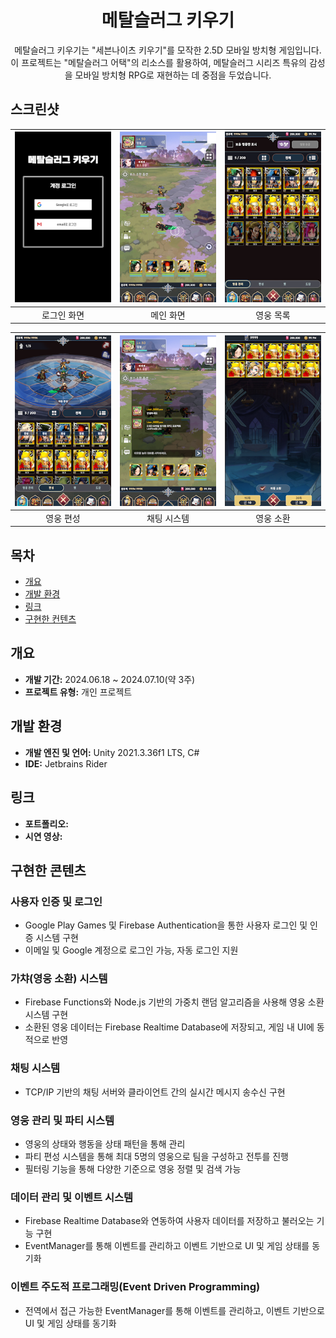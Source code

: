 <div align="center">
<h1>메탈슬러그 키우기</h1>
메탈슬러그 키우기는 "세븐나이츠 키우기"를 모작한 2.5D 모바일 방치형 게임입니다.<br>
이 프로젝트는 "메탈슬러그 어택"의 리소스를 활용하여, 메탈슬러그 시리즈 특유의 감성을 모바일 방치형 RPG로 재현하는 데 중점을 두었습니다.
</div>

## 스크린샷
<div align="center">

| ![Login](Images/Resize/Login.png) | ![Main](Images/Resize/Main.png) | ![HeroList](Images/Resize/HeroList.png) |
|:---:|:---:|:---:|
| 로그인 화면 | 메인 화면 | 영웅 목록 |

| ![HeroFormation](Images/Resize/HeroFormation.png) | ![ChatSystem](Images/Resize/ChatSystem.png) | ![Gacha](Images/Resize/Gacha.png) |
|:---:|:---:|:---:|
| 영웅 편성 | 채팅 시스템 | 영웅 소환 |

</div>

## 목차
  - [개요](#개요) 
  - [개발 환경](#개발-환경)
  - [링크](#링크)
  - [구현한 컨텐츠](#구현한-컨텐츠)

## 개요
- **개발 기간:** 2024.06.18 ~ 2024.07.10(약 3주)
- **프로젝트 유형:** 개인 프로젝트

## 개발 환경
- **개발 엔진 및 언어:** Unity 2021.3.36f1 LTS, C#
- **IDE:** Jetbrains Rider

## 링크
- **포트폴리오:** 
- **시연 영상:** 

## 구현한 콘텐츠

### 사용자 인증 및 로그인
- Google Play Games 및 Firebase Authentication을 통한 사용자 로그인 및 인증 시스템 구현
- 이메일 및 Google 계정으로 로그인 가능, 자동 로그인 지원

### 가챠(영웅 소환) 시스템
- Firebase Functions와 Node.js 기반의 가중치 랜덤 알고리즘을 사용해 영웅 소환 시스템 구현
- 소환된 영웅 데이터는 Firebase Realtime Database에 저장되고, 게임 내 UI에 동적으로 반영

### 채팅 시스템
- TCP/IP 기반의 채팅 서버와 클라이언트 간의 실시간 메시지 송수신 구현

### 영웅 관리 및 파티 시스템
- 영웅의 상태와 행동을 상태 패턴을 통해 관리
- 파티 편성 시스템을 통해 최대 5명의 영웅으로 팀을 구성하고 전투를 진행
- 필터링 기능을 통해 다양한 기준으로 영웅 정렬 및 검색 가능

### 데이터 관리 및 이벤트 시스템
- Firebase Realtime Database와 연동하여 사용자 데이터를 저장하고 불러오는 기능 구현
- EventManager를 통해 이벤트를 관리하고 이벤트 기반으로 UI 및 게임 상태를 동기화

### 이벤트 주도적 프로그래밍(Event Driven Programming)
- 전역에서 접근 가능한 EventManager를 통해 이벤트를 관리하고, 이벤트 기반으로 UI 및 게임 상태를 동기화